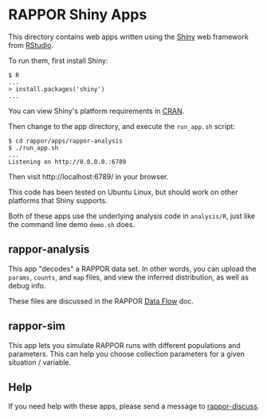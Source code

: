 RAPPOR Shiny Apps
=================

This directory contains web apps written using the [Shiny][shiny] web framework from [RStudio][rstudio].

To run them, first install Shiny:

    $ R
    ...
    > install.packages('shiny')
    ...

You can view Shiny's platform requirements in
[CRAN](http://cran.r-project.org/web/packages/shiny/index.html).

Then change to the app directory, and execute the `run_app.sh` script:

    $ cd rappor/apps/rappor-analysis
    $ ./run_app.sh
    ...
    Listening on http://0.0.0.0.:6789

Then visit http://localhost:6789/ in your browser.

This code has been tested on Ubuntu Linux, but should work on other platforms
that Shiny supports.

Both of these apps use the underlying analysis code in `analysis/R`, just like
the command line demo `demo.sh` does.

rappor-analysis
---------------

This app "decodes" a RAPPOR data set.  In other words, you can upload the
`params`, `counts`, and `map` files, and view the inferred distribution, as
well as debug info.

These files are discussed in the RAPPOR [Data Flow][data-flow] doc.


rappor-sim
----------

This app lets you simulate RAPPOR runs with different populations and
parameters.  This can help you choose collection parameters for a given
situation / variable.

Help
----

If you need help with these apps, please send a message to
[rappor-discuss][group].


[shiny]: http://shiny.rstudio.com/ 
[rstudio]: http://rstudio.com/ 
[data-flow]: http://google.github.io/rappor/doc/data-flow.html
[group]: https://groups.google.com/forum/#!forum/rappor-discuss
